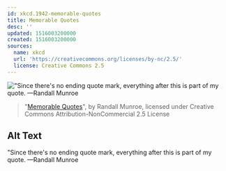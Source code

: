 ```yaml
---
id: xkcd.1942-memorable-quotes
title: Memorable Quotes
desc: ''
updated: 1516003200000
created: 1516003200000
sources:
  name: xkcd
  url: 'https://creativecommons.org/licenses/by-nc/2.5/'
  license: Creative Commons 2.5
---
```

!["Since there's no ending quote mark, everything after this is part of my quote. —Randall Munroe](https://imgs.xkcd.com/comics/memorable_quotes.png)
> "[Memorable Quotes](https://xkcd.com/1942/)", by Randall Munroe, licensed under Creative Commons Attribution-NonCommercial 2.5 License

## Alt Text
"Since there's no ending quote mark, everything after this is part of my quote. —Randall Munroe
